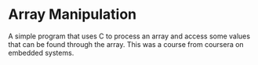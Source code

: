 # Array Manipulation

A simple program that uses C to process an array and access some values that can
be found through the array.  This was a course from coursera on embedded systems.
